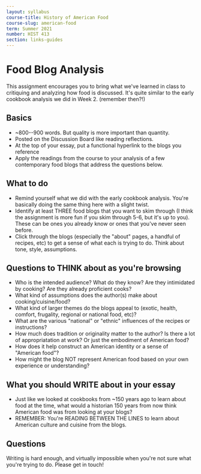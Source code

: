 ```yaml
---
layout: syllabus
course-title: History of American Food
course-slug: american-food
term: Summer 2021
number: HIST 413
section: links-guides
---
```


# Food Blog Analysis
This assignment encourages you to bring what we've learned in class to critiquing and analyzing how food is discussed. It's quite similar to the early cookbook analysis we did in Week 2. (remember then?!)

## Basics
- ~800--900 words. But quality is more important than quantity.
- Posted on the Discussion Board like reading reflections.
- At the top of your essay, put a functional hyperlink to the blogs you reference
- Apply the readings from the course to your analysis of a few contemporary food blogs that address the questions below.


## What to do
- Remind yourself what we did with the early cookbook analysis. You're basically doing the same thing here with a slight twist.
- Identify at least THREE food blogs that you want to skim through (I think the assignment is more fun if you skim through 5-6, but it's up to you). These can be ones you already know or ones that you've never seen before.
- Click through the blogs (especially the "about" pages, a handful of recipes, etc) to get a sense of what each is trying to do. Think about tone, style, assumptions.


## Questions to THINK about as you're browsing
- Who is the intended audience? What do they know? Are they intimidated by cooking? Are they already proficient cooks?
- What kind of assumptions does the author(s) make about cooking/cuisine/food?
- What kind of larger themes do the blogs appeal to (exotic, health, comfort, frugality, regional or national food, etc)?
- What are the various "national" or "ethnic" influences of the recipes or instructions?
- How much does tradition or originality matter to the author? Is there a lot of appropriatation at work? Or just the embodiment of American food?
- How does it help construct an American identity or a sense of "American food"?
- How might the blog NOT represent American food based on your own experience or understanding?

## What you should WRITE about in your essay
- Just like we looked at cookbooks from ~150 years ago to learn about food at the time, what would a historian 150 years from now think American food was from looking at your blogs?
- REMEMBER: You're READING BETWEEN THE LINES to learn about American culture and cuisine from the blogs.


## Questions
Writing is hard enough, and virtually impossible when you're not sure what you're trying to do. Please get in touch!
